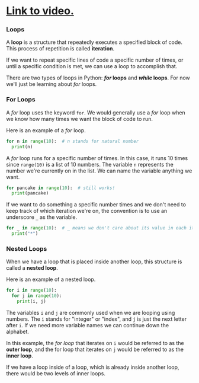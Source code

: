 # [Link to video.](https://www.youtube.com/watch?v=Mcn6mf89z_c&list=PLVD25niNi0Bkf2psAf7PzB1SV068XyNPo&index=27)

### Loops

A **loop** is a structure that repeatedly executes a specified block of code. This process of repetition is called **iteration**. 

If we want to repeat specific lines of code a specific number of times, or until a specific condition is met, we can use a loop to accomplish that. 

There are two types of loops in Python: **_for_ loops** and **_while_ loops**. For now we'll just be learning about *for* loops.

### For Loops

A *for* loop uses the keyword `for`. We would generally use a *for* loop when we know how many times we want the block of code to run.

Here is an example of a *for* loop.

```python
for n in range(10):  # n stands for natural number
  print(n)
```
A *for* loop runs for a specific number of times. In this case, it runs 10 times since `range(10)` is a list of 10 numbers. The variable `n` represents the number we're currently on in the list. We can name the variable anything we want.

```python
for pancake in range(10):  # still works!
  print(pancake)
```

If we want to do something a specific number times and we don't need to keep track of which iteration we're on, the convention is to use an underscore `_` as the variable.

```python
for _ in range(10):  # _ means we don't care about its value in each iteration
  print("*")
```

### Nested Loops

When we have a loop that is placed inside another loop, this structure is called a **nested loop**. 

Here is an example of a nested loop.

```python
for i in range(10):
  for j in range(10):
    print(i, j)
```

The variables `i` and `j` are commonly used when we are looping using numbers. The `i` stands for "integer" or "index", and `j` is just the next letter after `i`. If we need more variable names we can continue down the alphabet.

In this example, the *for loop* that iterates on `i` would be referred to as the **outer loop**, and the for loop that iterates on `j` would be referred to as the **inner loop**. 

If we have a loop inside of a loop, which is already inside another loop, there would be two levels of inner loops.
